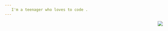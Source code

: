 ```yaml
---
   I'm a teenager who loves to code .
---
```


<a href="https://discord.com/users/712019941867520053">
  <img src="https://lanyard-profile-readme.vercel.app/api/712019941867520053?hideTimestamp=true&idleMessage=Just%20chillin'%20at%20the%20moment..." align="right" />
</a>
